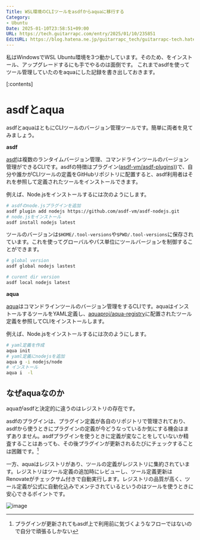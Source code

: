 ```yaml
---
Title: WSL環境のCLIツールをasdfからaquaに移行する
Category:
- Ubuntu
Date: 2025-01-10T23:58:51+09:00
URL: https://tech.guitarrapc.com/entry/2025/01/10/235851
EditURL: https://blog.hatena.ne.jp/guitarrapc_tech/guitarrapc-tech.hatenablog.com/atom/entry/6802418398319065657
---
```


私はWindowsでWSL Ubuntu環境を3つ動かしています。そのため、をインストール、アップグレードするにも手でやるのは面倒です。
これまでasdfを使ってツール管理していたのをaquaにした記録を書き出しておきます。

[:contents]

# asdfとaqua

asdfとaquaはともにCLIツールのバージョン管理ツールです。簡単に両者を見てみましょう。

**asdf**

[asdf](https://github.com/asdf-vm/asdf)は複数のランタイムバージョン管理、コマンドラインツールのバージョン管理ができるCLIです。asdfの特徴はプラグイン([asdf-vm/asdf-plugins)](https://github.com/asdf-vm/asdf-plugins))で、自分や誰かがCLIツールの定義をGitHubリポジトリに配置すると、asdf利用者はそれを参照して定義されたツールをインストールできます。

例えば、Node.jsをインストールするには次のようにします。

```sh
# asdfのnode.jsプラグインを追加
asdf plugin add nodejs https://github.com/asdf-vm/asdf-nodejs.git
# node.jsをインストール
asdf install nodejs latest
```

ツールのバージョンは`$HOME/.tool-versions`や`$PWD/.tool-versions`に保存されています。これを使ってグローバルやパス単位にツールバージョンを制御することができます。

```sh
# global version
asdf global nodejs lastest

# curent dir version
asdf local nodejs latest
```

**aqua**

[aqua](https://github.com/aquaproj/aqua)はコマンドラインツールのバージョン管理をするCLIです。aquaはインストールするツールをYAML定義し、[aquaproj/aqua-registry](https://github.com/aquaproj/aqua-registry)に配置されたツール定義を参照してCLIをインストールします。

例えば、Node.jsをインストールするには次のようにします。

```sh
# yaml定義を作成
aqua init
# yaml定義にnodejsを追加
aqua g -i nodejs/node
# インストール
aqua i  -l
```

## なぜaquaなのか

aquaがasdfと決定的に違うのはレジストリの存在です。

asdfのプラグインは、プラグイン定義が各自のリポジトリで管理されており、asdfから使うときにプラグインの定義が今どうなっているか気にする機会はまずありません。asdfプラグインを使うときに定義が変なことをしていないか精査することはあっても、その後プラグインが更新されるたびにチェックすることは困難です。[^1]

一方、aquaはレジストリがあり、ツールの定義がレジストリに集約されています。レジストリはツール定義の追加時にレビューし、ツール定義更新はRenovateがチェックサム付きで自動実行します。レジストリの品質が高く、ツール定義が公式に自動化込みでメンテされているというのはツールを使うときに安心できるポイントです。

![image](https://github.com/user-attachments/assets/4b6ab0b9-ee25-4983-87ff-6d7caabb1ab7)


[^1]: プラグインが更新されてもasdf上で利用前に気づくようなフローではないので自分で頑張るしかない
